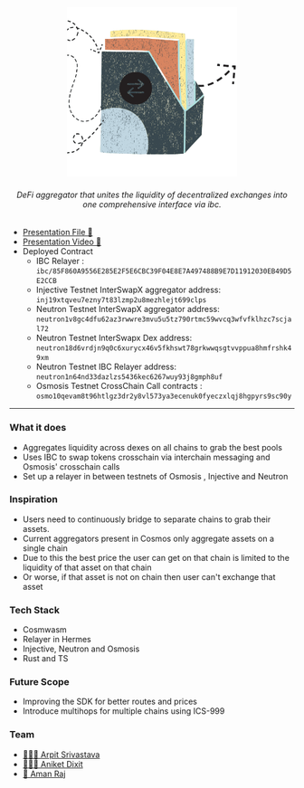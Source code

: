 <p align="center"><img src="/client/public/img/main.png" width="300"></p>
<h6 align="center">DeFi aggregator that unites the liquidity of decentralized exchanges into one comprehensive interface via ibc.</h6>

- [Presentation File 🔗](https://www.canva.com/design/DAE5AbJGNFU/nVl3f4oPNXXRHHvFJg47qQ/view)
- [Presentation Video 🔗](https://vimeo.com/824908962)
- Deployed Contract
  - IBC Relayer : `ibc/85F860A9556E285E2F5E6CBC39F04E8E7A497488B9E7D11912030EB49D5E2CCB`
  - Injective Testnet InterSwapX aggregator address: `inj19xtqveu7ezny7t83lzmp2u8mezhlejt699clps`
  - Neutron Testnet InterSwapX aggregator address: `neutron1v8gc4dfu62az3rwwre3mvu5u5tz790rtmc59wvcq3wfvfklhzc7scjal72`
  - Neutron Testnet InterSwapx Dex address: `neutron18d6vrdjn9q0c6xurycx46v5fkhswt78grkwwqsgtvvppua8hmfrshk49xm`
  - Neutron Testnet IBC Relayer address: `neutron1n64nd33dazlzs5436kec6267wuy93j8gmph8uf`
  - Osmosis Testnet CrossChain Call contracts : `osmo10qevam8t96htlgz3dr2y8vl573ya3ecenuk0fyeczxlqj8hgpyrs9sc90y`

---

### What it does

- Aggregates liquidity across dexes on all chains to grab the best pools
- Uses IBC to swap tokens crosschain via interchain messaging and Osmosis' crosschain calls
- Set up a relayer in between testnets of Osmosis , Injective and Neutron

### Inspiration

- Users need to continuously bridge to separate chains to grab their assets.
- Current aggregators present in Cosmos only aggregate assets on a single chain
- Due to this the best price the user can get on that chain is limited to the liquidity of that asset on that chain
- Or worse, if that asset is not on chain then user can't exchange that asset

### Tech Stack

- Cosmwasm
- Relayer in Hermes
- Injective, Neutron and Osmosis
- Rust and TS

### Future Scope

- Improving the SDK for better routes and prices
- Introduce multihops for multiple chains using ICS-999

### Team

- [ 👨🏻‍🎓 Arpit Srivastava](https://github.com/fuzious)
- [ 👨🏻‍💻 Aniket Dixit ](https://github.com/dixitaniket)
- [ 🌊 Aman Raj](https://amanraj.dev)
